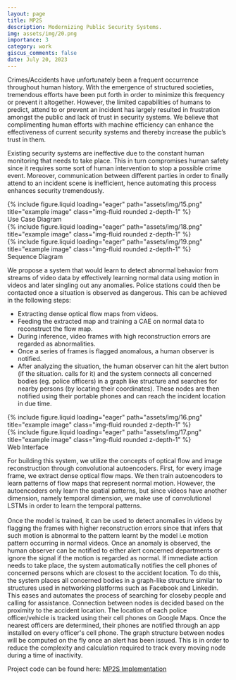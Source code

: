 ```yaml
---
layout: page
title: MP2S
description: Modernizing Public Security Systems.
img: assets/img/20.png
importance: 3
category: work
giscus_comments: false
date: July 20, 2023
---
```


Crimes/Accidents have unfortunately been a frequent occurrence throughout human history. With the emergence of structured societies, tremendous efforts have been put forth in order to minimize this frequency or prevent it altogether. However, the limited capabilities of humans to predict, attend to or prevent an incident has largely resulted in frustration amongst the public and lack of trust in security systems. We believe that complimenting human efforts with machine efficiency
can enhance the effectiveness of current security systems and thereby increase the public’s trust in them. 

Existing security systems are ineffective due to the constant human monitoring that needs to take
place. This in turn compromises human safety since it requires some sort of human intervention
to stop a possible crime event. Moreover, communication between different parties in order to
finally attend to an incident scene is inefficient, hence automating this process enhances security
tremendously.

<div class="caption">
</div>

<div class="row">
    <div class="col-sm mt-3 mt-md-0">
        {% include figure.liquid loading="eager" path="assets/img/15.png" title="example image" class="img-fluid rounded z-depth-1" %}
    </div>
</div>

<div class="caption">
    Use Case Diagram
</div>

<div class="row">
    <div class="col-sm mt-3 mt-md-0">
        {% include figure.liquid loading="eager" path="assets/img/18.png" title="example image" class="img-fluid rounded z-depth-1" %}
    </div>
    <div class="col-sm mt-3 mt-md-0">
        {% include figure.liquid loading="eager" path="assets/img/19.png" title="example image" class="img-fluid rounded z-depth-1" %}
    </div>
</div>

<div class="caption">
    Sequence Diagram
</div>

We propose a system that would learn to detect abnormal behavior from streams of video data by
effectively learning normal data using motion in videos and later singling out any anomalies. Police stations could then be contacted once a situation is observed as dangerous. This can be achieved in the following steps:
<ul>
<li> Extracting dense optical flow maps from videos. </li>
<li> Feeding the extracted map and training a CAE on normal data to reconstruct the flow map. </li>
<li> During inference, video frames with high reconstruction errors are regarded as abnormalities. </li>
<li> Once a series of frames is flagged anomalous, a human observer is notified. </li>
<li> After analyzing the situation, the human observer can hit the alert button (if the situation.
calls for it) and the system connects all concerned bodies (eg. police officers) in a graph like
structure and searches for nearby persons (by locating their coordinates). These nodes are
then notified using their portable phones and can reach the incident location in due time. </li>

</ul>

<div class="row">
    <div class="col-sm mt-3 mt-md-0">
        {% include figure.liquid loading="eager" path="assets/img/16.png" title="example image" class="img-fluid rounded z-depth-1" %}
    </div>
    <div class="col-sm mt-3 mt-md-0">
        {% include figure.liquid loading="eager" path="assets/img/17.png" title="example image" class="img-fluid rounded z-depth-1" %}
    </div>
</div>

<div class="caption">
    Web Interface
</div>

For building this system, we utilize the concepts of optical flow and image reconstruction through
convolutional autoencoders. First, for every image frame, we extract dense optical flow maps. We
then train autoencoders to learn patterns of flow maps that represent normal motion. However,
the autoencoders only learn the spatial patterns, but since videos have another dimension, namely
temporal dimension, we make use of convolutional LSTMs in order to learn the temporal patterns.
<br> <br>
Once the model is trained, it can be used to detect anomalies in videos by flagging the frames with
higher reconstruction errors since that infers that such motion is abnormal to the pattern learnt
by the model i.e motion pattern occurring in normal videos. Once an anomaly is observed, the
human observer can be notified to either alert concerned departments or ignore the signal if the
motion is regarded as normal. If immediate action needs to take place, the system automatically
notifies the cell phones of concerned persons which are closest to the accident location. To do
this, the system places all concerned bodies in a graph-like structure similar to structures used in
networking platforms such as Facebook and Linkedin. This eases and automates the process of
searching for closeby people and calling for assistance. Connection between nodes is decided based
on the proximity to the accident location. The location of each police officer/vehicle is tracked
using their cell phones on Google Maps. Once the nearest officers are determined, their phones are
notified through an app installed on every officer's cell phone. The graph structure between nodes
will be computed on the fly once an alert has been issued. This is in order to reduce the complexity
and calculation required to track every moving node during a time of inactivity.

Project code can be found here: <a href='https://github.com/ashhass/MP2S_Implementation.git'> MP2S Implementation</a>